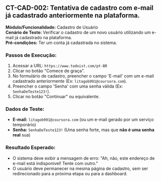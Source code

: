 ## CT-CAD-002: Tentativa de cadastro com e-mail já cadastrado anteriormente na plataforma.

**Módulo/Funcionalidade:** Cadastro de Usuário  
**Cenário de Teste:** Verificar o cadastro de um novo usuário utilizando um e-mail já cadastrado na plataforma.  
**Pré-condições:** Ter um conta já cadastrada no sistema.  

### Passos de Execução:
1.  Acessar a URL: `https://www.todoist.com/pt-BR`
2.  Clicar no botão "Comece de graça".
3.  No formulário de cadastro, preencher o campo 'E-mail' com um e-mail cadastrado anteriormente (Ex: `litagob991@coursora.com`).
4.  Preencher o campo 'Senha' com uma senha válida (Ex: `SenhaDeTeste123!`).
5.  Clicar no botão "Continuar" ou equivalente.

### Dados de Teste:
* **E-mail:** `litagob991@coursora.com` (ou um e-mail gerado por um serviço temporário)
* **Senha:** `SenhaDeTeste123!` (Uma senha forte, mas que **não é uma senha real** sua)

### Resultado Esperado:
* O sistema deve exibir a mensagem de erro: "Ah, não, este endereço de e-mail está indisponível! Tente com outro."
* O usuário deve permanecer na mesma página de cadastro, sem ser redirecionado para a próxima etapa ou para a dashboard.
